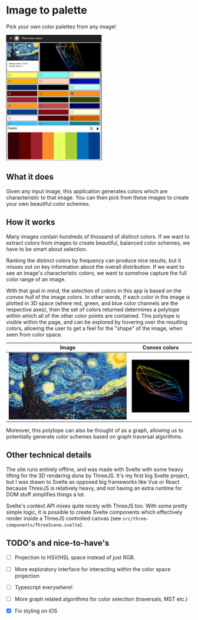 # Image to palette

Pick your own color palettes from any image!

![Demo](/.github/images/demo.png)

## What it does
Given any input image, this application generates colors which are characteristic to that image. You can then pick from these images to create your own beautiful color schemes.

## How it works
Many images contain hundreds of thousand of distinct colors. If we want to extract colors from images to create beautiful, balanced color schemes, we have to be smart about selection.

Ranking the distinct colors by frequency can produce nice results, but it misses out on key information about the overall distribution. If we want to see an image's characteristic colors, we want to somehow capture the full color range of an image.

With that goal in mind, the selection of colors in this app is based on the *convex hull* of the image colors. In other words, if each color in the image is plotted in 3D space (where red, green, and blue color channels are the respective axes), then the set of colors returned determines a polytope within which all of the other color points are contained. This polytope is visible within the page, and can be explored by hovering over the resulting colors, allowing the user to get a feel for the "shape" of the image, when seen from color space.

Image   |   Convex colors
:-------:|:----------:
![Starry Night](/dist/example_images/starry_night.jpg)  |   ![Polytope](/.github/images/polytope.png)

 Moreover, this polytope can also be thought of as a graph, allowing us to potentially generate color schemes based on graph traversal algorithms.

## Other technical details

The site runs entirely offline, and was made with Svelte with some heavy lifting for the 3D rendering done by ThreeJS. It's my first big Svelte project, but I was drawn to Svelte as opposed big frameworks like Vue or React because ThreeJS is relatively heavy, and not having an extra runtime for DOM stuff simplifies things a lot.

Svelte's context API mixes quite nicely with ThreeJS too. With some pretty simple logic, it is possible to create Svelte components which effectively render inside a ThreeJS controlled canvas (see `src/three-components/ThreeScene.svelte`).

 ## TODO's and nice-to-have's
* [ ] Projection to HSV/HSL space instead of just RGB.
* [ ] More exploratory interface for interacting within the color space projection
* [ ] Typescript everywhere!
* [ ] More graph related algorithms for color selection (traversals, MST etc.)
* [X] Fix styling on iOS

